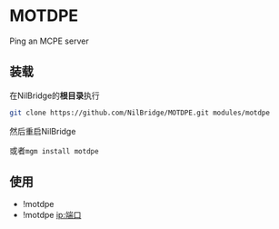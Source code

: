 # MOTDPE
Ping an MCPE server

## 装载

在NilBridge的**根目录**执行

``` bash
git clone https://github.com/NilBridge/MOTDPE.git modules/motdpe
```
然后重启NilBridge

或者`mgm install motdpe`

## 使用

 - !motdpe <ip>
 - !motdpe <ip:端口>
